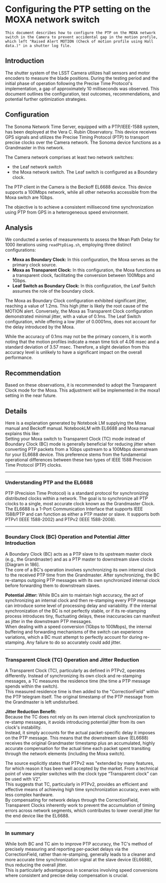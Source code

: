 # Configuring the PTP setting on the MOXA network switch

```{abstract}
This document describes how to configure the PTP on the MOXA network switch in the Camera to prevent accidental gap in the motion profile, which left "Raised Alert MOTION (Check of motion profile using Hall data.)" in a shutter log file.
```

## Introduction
The shutter system of the LSST Camera utilizes hall sensors and motor encoders to measure the blade positions. During the testing period and the initial phase of operation following the Precise Time Protocol's implementation, a gap of approximately 10 milliseconds was observed. This document outlines the configuration, test outcomes, recommendations, and potential further optimization strategies. 

## Configuration
The Sonoma Network Time Server, equipped with a PTP/IEEE-1588 system, has been deployed at the Vera C. Rubin Observatory. This device receives GPS signals and utilizes the Precise Timing Protocol (PTP) to transport precise clocks over the Camera network. The Sonoma device functions as a Grandmaster in this network.

The Camera network comprises at least two network switches:
- the Leaf network switch
- the Moxa network switch.
The Leaf switch is configured as a Boundary clock.

The PTP client in the Camera is the Beckoff EL6688 device. This device supports a 100Mbps network, while all other networks accessible from the Moxa switch are 1Gbps.

The objective is to achieve a consistent millisecond time synchronization using PTP from GPS in a heterogeneous speed environment. 

## Analysis

We conducted a series of measurements to assess the Mean Path Delay for 1000 iterations using `readPtpDiag.sh`, employing three distinct configurations:

- **Moxa as Boundary Clock:** In this configuration, the Moxa serves as the primary clock source.
- **Moxa as Transparent Clock:** In this configuration, the Moxa functions as a transparent clock, facilitating the conversion between 100Mbps and 1Gbps.
- **Leaf Switch as Boundary Clock:** In this configuration, the Leaf Switch assumes the role of the boundary clock.

The Moxa as Boundary Clock configuration exhibited significant jitter, reaching a value of 1.2ms. This high jitter is likely the root cause of the MOTION alert. Conversely, the Moxa as Transparent Clock configuration demonstrated minimal jitter, with a value of 0.1ms. The Leaf Switch configuration, while offering a low jitter of 0.0001ms, does not account for the delay introduced by the Moxa.

While the accuracy of 0.1ms may not be the primary concern, it is worth noting that the motion profiles indicate a mean time tick of 4.06 msec and a standard deviation of 3.57 msec. Therefore, a slight deviation from this accuracy level is unlikely to have a significant impact on the overall performance.

## Recommendation
Based on these observations, it is recommended to adopt the Transparent Clock mode for the Moxa. This adjustment will be implemented in the moxa1 setting in the near future.

## Details
Here is a explanation generated by Notebook LM supplying the Moxa manual and Beckoff manual. 
NotebookLM with EL6688 and Moxa manual explains this like:  
Setting your Moxa switch to Transparent Clock (TC) mode instead of Boundary Clock (BC) mode is generally beneficial for reducing jitter when converting PTP packets from a 1Gbps upstream to a 100Mbps downstream for your EL6688 device. This preference stems from the fundamental operational differences between these two types of IEEE 1588 Precision Time Protocol (PTP) clocks.

---

### Understanding PTP and the EL6688

PTP (Precision Time Protocol) is a standard protocol for synchronizing distributed clocks within a network. The goal is to synchronize all PTP clocks to a single, most accurate clock known as the Grandmaster Clock.  
The EL6688 is a 1-Port Communication Interface that supports IEEE 1588/PTP and can function as either a PTP master or slave. It supports both PTPv1 (IEEE 1588-2002) and PTPv2 (IEEE 1588-2008).

---

### Boundary Clock (BC) Operation and Potential Jitter Introduction

A Boundary Clock (BC) acts as a PTP slave to its upstream master clock (e.g., the Grandmaster) and as a PTP master to downstream slave clocks [Diagram in 186].  
The core of a BC's operation involves synchronizing its own internal clock to the received PTP time from the Grandmaster. After synchronizing, the BC re-stamps outgoing PTP messages with its own synchronized internal clock before forwarding them to downstream slaves.

**Potential Jitter:** While BCs aim to maintain high accuracy, the act of synchronizing an internal clock and then re-stamping every PTP message can introduce some level of processing delay and variability. If the internal synchronization of the BC is not perfectly stable, or if its re-stamping process introduces tiny, fluctuating delays, these inaccuracies can manifest as jitter in the downstream PTP messages.  
When dealing with a speed conversion (1Gbps to 100Mbps), the internal buffering and forwarding mechanisms of the switch can experience variations, which a BC must attempt to perfectly account for during re-stamping. Any failure to do so accurately could add jitter.

---

### Transparent Clock (TC) Operation and Jitter Reduction

A Transparent Clock (TC), particularly as defined in PTPv2, operates differently. Instead of synchronizing its own clock and re-stamping messages, a TC measures the residence time (the time a PTP message spends within the switch).  
This measured residence time is then added to the "CorrectionField" within the PTP telegram itself. The original timestamp of the PTP message from the Grandmaster is left undisturbed.

**Jitter Reduction Benefit:**  
Because the TC does not rely on its own internal clock synchronization to re-stamp messages, it avoids introducing potential jitter from its own clock's instability.  
Instead, it simply accounts for the actual packet-specific delay it imposes on the PTP message. This means that the downstream slave (EL6688) receives the original Grandmaster timestamp plus an accumulated, highly accurate compensation for the actual time each packet spent transiting through the network elements (including the Moxa switch).

The source explicitly states that PTPv2 was "extended by many features, for which reason it has been well accepted by the market. From a technical point of view simpler switches with the clock type “Transparent clock” can be used with V2".  
This suggests that TC, particularly in PTPv2, provides an efficient and effective means of achieving high time synchronization accuracy, even with less complex hardware.  
By compensating for network delays through the CorrectionField, Transparent Clocks inherently work to prevent the accumulation of timing errors across network segments, which contributes to lower overall jitter for the end device like the EL6688.

---

### In summary

While both BC and TC aim to improve PTP accuracy, the TC's method of precisely measuring and reporting per-packet delays via the CorrectionField, rather than re-stamping, generally leads to a cleaner and more accurate time synchronization signal at the slave device (EL6688), thus reducing the overall jitter.  
This is particularly advantageous in scenarios involving speed conversions where consistent and precise delay compensation is crucial.
